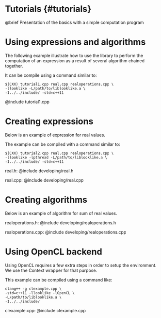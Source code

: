 Tutorials {#tutorials}
=========

@brief Presentation of the basics with a simple computation program


Using expressions and algorithms
================================

The following example illustrate how to use the library to perform the
computation of an expression as a result of several algorithm chained
together.

It can be compile using a command similar to:

    $(CXX) tutorial1.cpp real.cpp realoperations.cpp \
    -llooklike -L/path/to/liblooklike.a \
    -I../../include/ -std=c++11

@include tutorial1.cpp


Creating expressions
====================

Below is an example of expression for real values.

The example can be compiled with a command similar to:

    $(CXX) tutorial2.cpp real.cpp realoperations.cpp \
    -llooklike -lpthread -L/path/to/liblooklike.a \
    -I../../include/ -std=c++11

real.h:
@include developing/real.h

real.cpp:
@include developing/real.cpp


Creating algorithms
===================

Below is an example of algorithm for sum of real values.

realoperations.h:
@include developing/realoperations.h

realoperations.cpp:
@include developing/realoperations.cpp


Using OpenCL backend
====================

Using OpenCL requires a few extra steps in order to setup the environment.
We use the Context wrapper for that purpose.

This example can be compiled using a command like:

    clang++ -g clexample.cpp \
    -std=c++11 -llooklike -lOpenCL \
    -L/path/to/liblooklike.a \
    -I../../include/

clexample.cpp:
@include clexample.cpp

